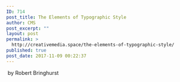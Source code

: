 ```yaml
---
ID: 714
post_title: The Elements of Typographic Style
author: CMS
post_excerpt: ""
layout: post
permalink: >
  http://creativemedia.space/the-elements-of-typographic-style/
published: true
post_date: 2017-11-09 00:22:37
---
```

&nbsp;by Robert Bringhurst